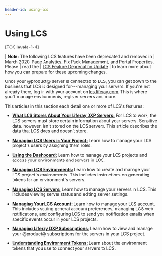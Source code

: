 ```yaml
---
header-id: using-lcs
---
```


# Using LCS

[TOC levels=1-4]

| **Note:** The following LCS features have been deprecated and removed in
| March 2020: Page Analytics, Fix Pack Management, and Portal Properties. Please
| read the 
| [LCS Feature Deprecation Update](https://help.liferay.com/hc/en-us/articles/360037317691-Liferay-Connected-Services-Feature-Deprecation-Update-March-2020)
| to learn more about how you can prepare for these upcoming changes. 
 
Once your @product@ server is connected to LCS, you can get down to the business 
that LCS is designed for---managing your servers. If you're not 
already there, log in with your account on 
[lcs.liferay.com](https://lcs.liferay.com). 
This is where you'll manage environments, register servers and more. 

This articles in this section each detail one or more of LCS's features: 

-   [**What LCS Stores About Your Liferay DXP Servers:**](/docs/7-2/deploy/-/knowledge_base/d/what-lcs-stores-about-your-liferay-dxp-servers) 
    For LCS to work, the LCS servers must store certain information about your 
    servers. Sensitive data, however, isn't stored on the LCS servers. This 
    article describes the data that LCS does and doesn't store. 

-   [**Managing LCS Users in Your Project:**](/docs/7-2/deploy/-/knowledge_base/d/managing-lcs-users-in-your-project) 
    Learn how to manage your LCS project's users by assigning them roles. 

-   [**Using the Dashboard:**](/docs/7-2/deploy/-/knowledge_base/d/using-the-dashboard) 
    Learn how to manage your LCS projects and access your environments and 
    servers in LCS. 

-   [**Managing LCS Environments:**](/docs/7-2/deploy/-/knowledge_base/d/managing-lcs-environments) 
    Learn how to create and manage your LCS project's environments. This 
    includes instructions on generating tokens for an environment's servers. 

-   [**Managing LCS Servers:**](/docs/7-2/deploy/-/knowledge_base/d/managing-lcs-servers) 
    Learn how to manage your servers in LCS. This includes viewing server 
    status and editing server settings.

-   [**Managing Your LCS Account:**](/docs/7-2/deploy/-/knowledge_base/d/managing-your-lcs-account) 
    Learn how to manage your LCS account. This includes setting general account 
    preferences, managing LCS web notifications, and configuring LCS to send you 
    notification emails when specific events occur in your LCS projects. 

-   [**Managing Liferay DXP Subscriptions:**](/docs/7-2/deploy/-/knowledge_base/d/managing-liferay-dxp-subscriptions) 
    Learn how to view and manage your @product@ subscriptions for the servers in 
    your LCS project. 

-   [**Understanding Environment Tokens:**](/docs/7-2/deploy/-/knowledge_base/d/understanding-environment-tokens)
    Learn about the environment tokens that you use to connect your servers to 
    LCS. 
